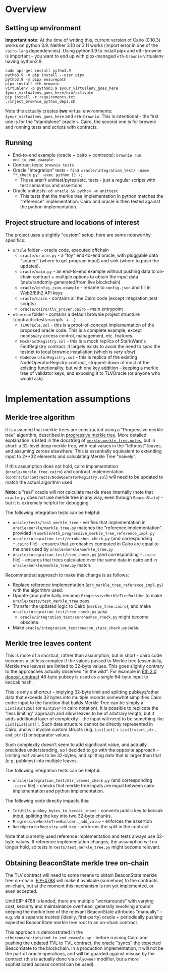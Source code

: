 # Overview

## Setting up environment

**Important note:** At the time of writing this, current version of Cairo (0.10.3) works on python 3.9. Neither 
3.10 or 3.11 works (import error in one of the `cairo-lang` dependencies). Using python3.9 to install 
pipx and eth-brownie is important - you want to end up with pipx-managed `eth-brownie` virtualenv having python3.9. 

```
sudo apt-get install pytho3.9
pytho3.9 -m pip install --user pipx
pytho3.9 -m pipx ensurepath
pipx install eth-brownie
virtualenv -p python3.9 $your_virtualenv_goes_here
$your_virtualenv_goes_here/bin/activate
pip install -r requirements.txt
./inject_brownie_python_deps.sh
```

Note this actually creates **two** virtual environments: `$your_virtualenv_goes_here` and `eth-brownie`. This is 
intentional - the first one is for the "standalone" oracle + Cairo, the second one is for brownie and running tests
and scripts with contracts.

## Running

* End-to-end example (oracle + cairo + contracts): `brownie run end_to_end_example`
* Contract tests: `brownie tests`
* Oracle "integration" tests - `find oracle/integration_test/ -name "*_check.py" -exec python {} \;` 
  * Those aren't unittest/pytest/etc. tests - just a regular scripts with test semantics and assertions
* Oracle unittests: `cd oracle && python -m unittest`
  * This tests that the merkle tree implementation in python matches the "reference" implementation. Cairo and oracle
  is then tested against the python implementation.

## Project structure and locations of interest

The project uses a slightly "custom" setup, here are some noteworthy specifics:

* `oracle` folder - oracle code, executed offchain
  * `oracle/oracle.py` - a "toy" end-to-end oracle, with pluggable data "source" (where to get program input) and sink
    (where to push the updates).
  * `oracle/main.py` - an end-to-end example without pushing data to on-chain contract + multiple options to obtain 
  the input data (stub/randomly-generated/from live blockchain)
  * `oracle/config.json.example` - rename to `config.json` and fill in Web3/Eth2 API keys
  * `oracle/cairo` - contains all the Cairo code (except integration_test scripts)
  * `oracle/cairo/tlv_prover.cairo` - main entrypoint
* `ethereum` folder - contains a default brownie project structure `(`contracts` + `tests` + `scripts` + ...)
  * `TLVOracle.sol` - this is a proof-of-concept implementation of the proposed oracle code. This is a complete example,
  except necessary access control, management, etc. features.
  * `MockFactRegistry.sol` - this is a mock replica of StarkWare's FactRegistry contract. It largely exists to avoid the
  need to sync the testnet to local brownie installation (which is _very slow_).
  * `NodeOperatorRegistry.sol` - this is replica of the existing NodeOperatorRegistry contract, stripped-down of most
  of the existing functionality, but with one key addition - keeping a merkle tree of validator keys, and exposing it
  to TLVOracle (or anyone who would ask).

# Implementation assumptions

## Merkle tree algorithm

It is assumed that merkle trees are constructed using a "Progressive merkle tree"
algorithm, described in [progressive merkle tree][progressive-merkle-tree]. More detailed explanation is 
listed in the docstring of [`merkle.merkle_tree.notes`](oracle//merkle/merkle_tree.py#L12), but in short: a 32-level
deep merkle tree, with real values in the "leftmost" leaves, and assuming zeroes elsewhere. This is essentially 
equivalent to extending input to 2**32 elements and calculating Merkle Tree "naively".

If this assumption does not hold, cairo implementation (`oracle/merkle_tree.cairo`) 
and contract implementation (`contracts/contracts/NodeOperatorRegistry.sol`) will need to be updated to match 
the actual algorithm used.

**Note:** a "real" oracle will not calculate merkle trees internally (note that `oracle.py` does not use merkle tree
in any way, even through `BeaconState`) - but it is extremely helpful for debugging.

The following integration tests can be helpful:
* `oracle/tests/test_merkle_tree` - verifies that implementation in `oracle/merkle/merkle_tree.py` matches the "reference implementation".
  provided in `merkle/eth_progressive_merkle_tree_reference_impl.py`
* `oracle/integration_test/zerohashes_check.py` (and corresponding `*.cairo` file) - ensures that zerohashes computed in 
  Cairo are equal to the ones used by `oracle/merkle/merkle_tree.py`
* `oracle/integration_test/tree_check.py` (and corresponding `*.cairo` file) - ensures that trees calculated over the same data
  in cairo and in `oracle/merkle/merkle_tree.py` match.

Recommended approach to make this change is as follows:
* Replace reference implementation (`eth_merkle_tree_reference_impl.py`) with the algorithm used.
* Update (and potentially rename) `ProgressiveMerkleTreeBuilder` to make `oracle/tests/test_merkle_tree` pass
* Transfer the updated logic to Cairo (`merkle_tree.cairo`), and make `oracle/integration_test/tree_check.py` pass
  * `oracle/integration_test/zerohashes_check.py` might become obsolete.
* Make `oracle/integration_test/beacon_state_check.py` pass.

[progressive-merkle-tree]: https://github.com/ethereum/research/blob/master/beacon_chain_impl/progressive_merkle_tree.py

## Merkle tree leaves content

This is more of a shortcut, rather than assumption, but in short - cairo code becomes a lot less complex if the values
passed to Merkle tree (essentially, Merkle tree leaves) are limited to 32-byte values. This goes slightly contrary to 
the approaches actually observed "in the wild". For example in [Eth 2.0 deposit contract][eth-2-deposit-contract] 
48-byte pubkey is used as a _single_ 64-byte input to keccak hash. 

This is only a shortcut - implying 32-byte limit and splitting pubkeys/other data that exceeds 32 bytes into
multiple records somewhat simplifies Cairo code: input to the function that builds Merkle Tree can be simply a 
`List[Uint256]` (or `Uint256*` in cairo notation). It is possible to replicate the "less limiting" approach 
and allow leaves to be of arbitrary length, but it adds additional layer of complexity - the input will need to be
something like `List[List[int]]`. Such data structure cannot be directly represented in Cairo, and will involve custom
structs (e.g. `List[int]` + `List[(start_ptr, end_ptr)]`) or separator values.

Such complexity doesn't seem to add significant value, and actually precludes understanding, so I decided to go with 
the opposite approach - limiting leaf values to be 32-bytes, and splitting data that is larger than that 
(e.g. pubkeys) into multiple leaves.

The following integration tests can be helpful:
* `oracle/integration_test/mtr_leaves_check.py`  (and corresponding `.cairo` file) - checks that merkle tree inputs are
  equal between cairo implementation and python implementation.

The following code directly impacts this:
* `IntUtils.pubkey_bytes_to_keccak_input` - converts public key to keccak input, splitting the key into two 
  32-byte chunks.
* `ProgressiveMerkleTreeBuilder._add_value` - enforces the assertion
* `NodeOperatorRegistry.add_key` - performs the split in the contract

Note that currently used reference implementation and tests always use 32-byte values. If reference implementation
changes, the assumption will no longer hold, so tests in `tests/test_merkle_tree.py` might become relevant.

[eth-2-deposit-contract]: https://etherscan.io/address/0x00000000219ab540356cBB839Cbe05303d7705Fa#code

## Obtaining BeaconState merkle tree on-chain

The TLV contract will need to some means to obtain BeaconState merkle tree on-chain. [EIP-4788][eip-4788] will make
it available (somehow) to the contracts on-chain, but at the moment this mechanism is not yet implemented, or 
even accepted.

Until EIP-4788 is landed, there are multiple "workarounds" with varying cost, security and maintainance overhead,
generally revolving around keeping the merkle tree of the relevant BeaconState attributes "manually" - e.g. via a
separate trusted (ideally, first-party) oracle + periodically pushing expected BeaconState merkle tree root to an
on-chain contract. 

This approach is demonstrated in the `ethereum/scripts/end_to_end_example.py` - before running Cairo and
pushing the updated TVL to TVL contract, the oracle "syncs" the expected BeaconState to the blockchain. In a production
implementation, it will not be the part of oracle operations, and will be guarded against misuse by the contract 
(this is actually done via `onlyOwner` modifier, but a more sophisticated access control can be used).

[eip-4788]: https://eips.ethereum.org/EIPS/eip-4788
